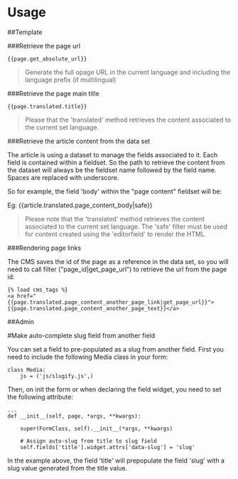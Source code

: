 Usage
=====

##Template

###Retrieve the page url

	{{page.get_absolute_url}}

> Generate the full opage URL in the current language and including the language prefix (if multilingual)


###Retrieve the page main title

	{{page.translated.title}}

> Please that the 'translated' method retrieves the content associated to the current set language.


###Retrieve the article content from the data set

The article is using a dataset to manage the fields associated to it. Each field is contained within a fieldset. So the path to retrieve the content from the dataset will always be the fieldset name followed by the field name. Spaces are replaced with underscore.

So for example, the field 'body' within the "page content" fieldset will be:

Eg:
	{{article.translated.page_content_body|safe}}

> Please note that the 'translated' method retrieves the content associated to the current set language. The 'safe' filter must be used for content created using the 'editorfield' to render the HTML.

###Rendering page links

The CMS saves the id of the page as a reference in the data set, so you will need to call filter ("page_id|get_page_url") to retrieve the url from the page id:

	{% load cms_tags %}
	<a href="{{page.translated.page_content_another_page_link|get_page_url}}">{{page.translated.page_content_another_page_text}}</a>
	

##Admin

#Make auto-complete slug field from another field

You can set a field to pre-populated as a slug from another field. First you need to include the following Media class in your form:

	class Media:
        js = ('js/slugify.js',)

Then, on init the form or when declaring the field widget, you need to set the following attribute:

	...
	def __init__(self, page, *args, **kwargs):

        super(FormClass, self).__init__(*args, **kwargs)
		
		# Assign auto-slug from title to slug field
        self.fields['title'].widget.attrs['data-slug'] = 'slug'

In the example above, the field 'title' will prepopulate the field 'slug' with a slug value generated from the title value.
